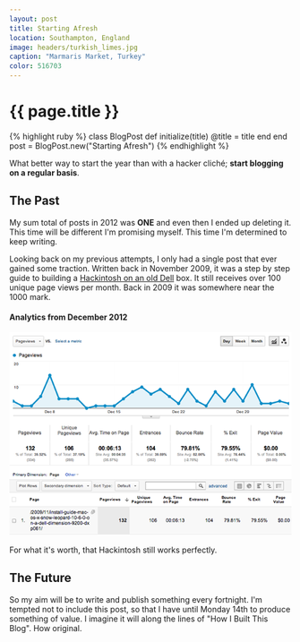 ```yaml
---
layout: post
title: Starting Afresh
location: Southampton, England
image: headers/turkish_limes.jpg
caption: "Marmaris Market, Turkey"
color: 516703
---
```


{{ page.title }}
================

{% highlight ruby %}
class BlogPost
  def initialize(title)
    @title = title
  end
end
post = BlogPost.new("Starting Afresh")
{% endhighlight %}

What better way to start the year than with a hacker cliché; **start blogging on a regular basis**.

The Past
--------

My sum total of posts in 2012 was **ONE** and even then I ended up deleting it. This time will be different I'm promising myself. This time I'm determined to keep writing.

Looking back on my previous attempts, I only had a single post that ever gained some traction. Written back in November 2009, it was a step by step guide to building a [Hackintosh on an old Dell](http://earthview.co.uk/2009/11/install-guide-mac-os-x-snow-leopard-10-6-0-on-a-dell-dimension-9200-dxp061/) box. It still receives over 100 unique page views per month. Back in 2009 it was somewhere near the 1000 mark.

#### Analytics from December 2012

<span class="scale">![Hackintosh Google Anayltics](/images/posts/hackintosh_stats.png)</span>

For what it's worth, that Hackintosh still works perfectly.

The Future
----------

So my aim will be to write and publish something every fortnight. I'm tempted not to include this post, so that I have until Monday 14th to produce something of value. I imagine it will along the lines of "How I Built This Blog". How original.

